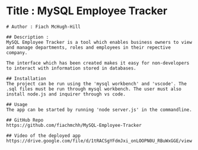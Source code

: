  # Title : MySQL Employee Tracker
    # Author : Fiach McHugh-Hill

    ## Description :
    MySQL Employee Tracker is a tool which enables business owners to view and manage departments, roles and employees in their repective company.

    The interface which has been created makes it easy for non-developers to interact with information stored in databases. 

    ## Installation
    The project can be run using the 'mysql workbench' and 'vscode'. The .sql files must be run through mysql workbench. The user must also install node.js and inquirer through vs code.

    ## Usage
    The app can be started by running 'node server.js' in the commandline.

    ## GitHub Repo
    https://github.com/fiachmchh/MySQL-Employee-Tracker

    ## Video of the deployed app
    https://drive.google.com/file/d/1tRACSgYFdmJxi_onLOOPN0U_RBuWxGGE/view





    


